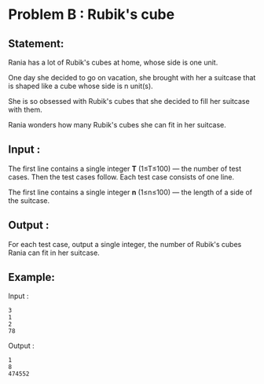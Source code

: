 # Problem B : Rubik's cube

## Statement:
Rania has a lot of Rubik's cubes at home, whose side is one unit.

One day she decided to go on vacation, she brought with her a suitcase that is shaped like a cube whose side is n unit(s).

She is so obsessed with Rubik's cubes that she decided to fill her suitcase with them.

Rania wonders how many Rubik's cubes she can fit in her suitcase.

## Input :
The first line contains a single integer **T** (1≤T≤100) — the number of test cases. Then the test cases follow. Each test case consists of one line.

The first line contains a single integer **n** (1≤n≤100) — the length of a side of the suitcase.

## Output :
For each test case, output a single integer, the number of Rubik's cubes Rania can fit in her suitcase.       

## Example:
Input :  

```
3
1
2
78
```

Output :  

```
1
8
474552
```

